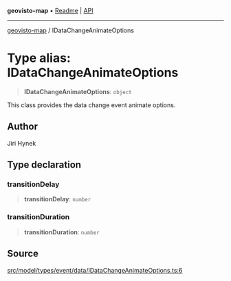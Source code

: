 **geovisto-map** • [Readme](../README.md) \| [API](../globals.md)

***

[geovisto-map](../README.md) / IDataChangeAnimateOptions

# Type alias: IDataChangeAnimateOptions

> **IDataChangeAnimateOptions**: `object`

This class provides the data change event animate options.

## Author

Jiri Hynek

## Type declaration

### transitionDelay

> **transitionDelay**: `number`

### transitionDuration

> **transitionDuration**: `number`

## Source

[src/model/types/event/data/IDataChangeAnimateOptions.ts:6](https://github.com/geovisto/geovisto-map/blob/e22d774889dbc28cc1ec62933ecf6bab6690f172/src/model/types/event/data/IDataChangeAnimateOptions.ts#L6)

